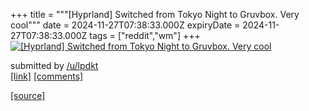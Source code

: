 +++
title = """[Hyprland] Switched from Tokyo Night to Gruvbox. Very cool"""
date = 2024-11-27T07:38:33.000Z
expiryDate = 2024-11-27T07:38:33.000Z
tags = ["reddit","wm"]
+++
[![[Hyprland] Switched from Tokyo Night to Gruvbox. Very cool](https://preview.redd.it/qa4y8276ee3e1.png?width=640&crop=smart&auto=webp&s=4fe508aa6801a0c0ac07ff4e1ff8c01ed9f2e9b8 "[Hyprland] Switched from Tokyo Night to Gruvbox. Very cool")](https://www.reddit.com/r/unixporn/comments/1h0z1ny/hyprland_switched_from_tokyo_night_to_gruvbox/)

submitted by [/u/lpdkt](https://www.reddit.com/user/lpdkt)  
[\[link\]](https://i.redd.it/qa4y8276ee3e1.png) [\[comments\]](https://www.reddit.com/r/unixporn/comments/1h0z1ny/hyprland_switched_from_tokyo_night_to_gruvbox/)

[[source]](https://www.reddit.com/r/unixporn/comments/1h0z1ny/hyprland_switched_from_tokyo_night_to_gruvbox/)
